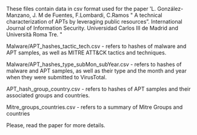 These files contain data in csv format used for the paper 'L. González-Manzano, J. M de Fuentes, F.Lombardi, C.Ramos " A technical characterization of APTs by leveraging public resources”. International Journal of Information Security. Universidad Carlos III de Madrid and Università Roma Tre. "

Malware/APT_hashes_tactic_tech.csv - refers to hashes of malware and APT samples, as well as MITRE ATT\&CK tactics and techniques.

Malware/APT_hashes_type_subMon_subYear.csv - refers to hashes of malware and APT samples, as well as their type and the month and year when they were submitted to VirusTotal.

APT_hash_group_country.csv - refers to hashes of APT samples and their associated groups and countries.

Mitre_groups_countries.csv - refers to a summary of Mitre Groups and countries

Please, read the paper for more details. 

